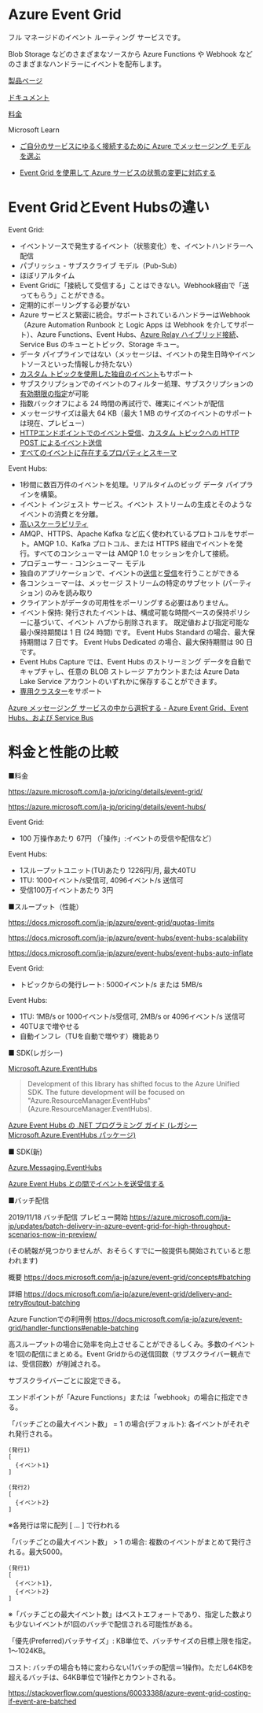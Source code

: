 # Azure Event Grid

フル マネージドのイベント ルーティング サービスです。

Blob Storage などのさまざまなソースから Azure Functions や Webhook などのさまざまなハンドラーにイベントを配布します。

[製品ページ](https://azure.microsoft.com/ja-jp/services/event-grid/)

[ドキュメント](https://docs.microsoft.com/ja-jp/azure/event-grid/overview)

[料金](https://azure.microsoft.com/ja-jp/pricing/details/event-hubs/)

Microsoft Learn

- [ご自分のサービスにゆるく接続するために Azure でメッセージング モデルを選ぶ](https://docs.microsoft.com/ja-jp/learn/modules/choose-a-messaging-model-in-azure-to-connect-your-services/)

- [Event Grid を使用して Azure サービスの状態の変更に対応する](https://docs.microsoft.com/ja-jp/learn/modules/react-to-state-changes-using-event-grid/)

# Event GridとEvent Hubsの違い

Event Grid:
- イベントソースで発生するイベント（状態変化）を、イベントハンドラーへ配信
- パブリッシュ - サブスクライブ モデル（Pub-Sub）
- ほぼリアルタイム
- Event Gridに「接続して受信する」ことはできない。Webhook経由で「送ってもらう」ことができる。
- 定期的にポーリングする必要がない
- Azure サービスと緊密に統合。サポートされているハンドラーはWebhook（Azure Automation Runbook と Logic Apps は Webhook を介してサポート）、Azure Functions、Event Hubs、[Azure Relay ハイブリッド接続](https://docs.microsoft.com/ja-jp/azure/event-grid/handler-relay-hybrid-connections)、Service Bus のキューとトピック、Storage キュー。
- データ パイプラインではない（メッセージは、イベントの発生日時やイベントソースといった情報しか持たない）
- [カスタム トピックを使用した独自のイベント](https://docs.microsoft.com/ja-jp/azure/event-grid/custom-event-quickstart-portal)もサポート
- サブスクリプションでのイベントのフィルター処理、サブスクリプションの[有効期限の指定](https://docs.microsoft.com/ja-jp/azure/event-grid/concepts#event-subscription-expiration)が可能
- 指数バックオフによる 24 時間の再試行で、確実にイベントが配信
- メッセージサイズは最大 64 KB（最大 1 MB のサイズのイベントのサポートは現在、プレビュー）
- [HTTPエンドポイントでのイベント受信](https://docs.microsoft.com/ja-jp/azure/event-grid/receive-events)、[カスタム トピックへの HTTP POST によるイベント送信](https://docs.microsoft.com/ja-jp/azure/event-grid/post-to-custom-topic)
- [すべてのイベントに存在するプロパティとスキーマ](https://docs.microsoft.com/ja-jp/azure/event-grid/event-schema)

Event Hubs:
- 1秒間に数百万件のイベントを処理。リアルタイムのビッグ データ パイプラインを構築。
- イベント インジェスト サービス。イベント ストリームの生成とそのようなイベントの消費とを分離。
- [高いスケーラビリティ](https://docs.microsoft.com/ja-jp/azure/event-hubs/event-hubs-scalability)
- AMQP、HTTPS、Apache Kafka など広く使われているプロトコルをサポート。AMQP 1.0、Kafka プロトコル、または HTTPS 経由でイベントを発行。すべてのコンシューマーは AMQP 1.0 セッションを介して接続。
- プロデューサー - コンシューマー モデル
- 独自のアプリケーションで、イベントの[送信](https://docs.microsoft.com/ja-jp/azure/event-hubs/event-hubs-dotnet-standard-getstarted-send#send-events)と[受信](https://docs.microsoft.com/ja-jp/azure/event-hubs/event-hubs-dotnet-standard-getstarted-send#receive-events)を行うことができる
- 各コンシューマーは、メッセージ ストリームの特定のサブセット (パーティション) のみを読み取り
- クライアントがデータの可用性をポーリングする必要はありません。
- イベント保持: 発行されたイベントは、構成可能な時間ベースの保持ポリシーに基づいて、イベント ハブから削除されます。 既定値および指定可能な最小保持期間は 1 日 (24 時間) です。 Event Hubs Standard の場合、最大保持期間は 7 日です。 Event Hubs Dedicated の場合、最大保持期間は 90 日です。
- Event Hubs Capture では、Event Hubs のストリーミング データを自動でキャプチャし、任意の BLOB ストレージ アカウントまたは Azure Data Lake Service アカウントのいずれかに保存することができます。
- [専用クラスター](https://docs.microsoft.com/ja-jp/azure/event-hubs/event-hubs-dedicated-cluster-create-portal)をサポート

[Azure メッセージング サービスの中から選択する - Azure Event Grid、Event Hubs、および Service Bus](https://docs.microsoft.com/ja-jp/azure/event-grid/compare-messaging-services)

# 料金と性能の比較

■料金

https://azure.microsoft.com/ja-jp/pricing/details/event-grid/

https://azure.microsoft.com/ja-jp/pricing/details/event-hubs/

Event Grid:
- 100 万操作あたり 67円 （「操作」:イベントの受信や配信など）

Event Hubs:
- 1スループットユニット(TU)あたり 1226円/月, 最大40TU
- 1TU: 1000イベント/s受信可, 4096イベント/s 送信可
- 受信100万イベントあたり 3円

■スループット（性能）

https://docs.microsoft.com/ja-jp/azure/event-grid/quotas-limits

https://docs.microsoft.com/ja-jp/azure/event-hubs/event-hubs-scalability

https://docs.microsoft.com/ja-jp/azure/event-hubs/event-hubs-auto-inflate

Event Grid:
- トピックからの発行レート: 5000イベント/s または 5MB/s

Event Hubs:
- 1TU: 1MB/s or 1000イベント/s受信可, 2MB/s or 4096イベント/s 送信可
- 40TUまで増やせる
- 自動インフレ（TUを自動で増やす）機能あり



■ SDK(レガシー)

[Microsoft.Azure.EventHubs](https://www.nuget.org/packages/Microsoft.Azure.Management.EventHub/)

> Development of this library has shifted focus to the Azure Unified SDK. The future development will be focused on "Azure.ResourceManager.EventHubs" (Azure.ResourceManager.EventHubs).

[Azure Event Hubs の .NET プログラミング ガイド (レガシー Microsoft.Azure.EventHubs パッケージ)](https://docs.microsoft.com/ja-jp/azure/event-hubs/event-hubs-programming-guide)

■ SDK(新)

[Azure.Messaging.EventHubs](https://www.nuget.org/packages/Azure.Messaging.EventHubs/)

[Azure Event Hubs との間でイベントを送受信する](https://docs.microsoft.com/ja-jp/azure/event-hubs/event-hubs-dotnet-standard-getstarted-send)

■バッチ配信

2019/11/18 バッチ配信 プレビュー開始
https://azure.microsoft.com/ja-jp/updates/batch-delivery-in-azure-event-grid-for-high-throughput-scenarios-now-in-preview/

(その続報が見つかりませんが、おそらくすでに一般提供も開始されていると思われます)


概要
https://docs.microsoft.com/ja-jp/azure/event-grid/concepts#batching

詳細
https://docs.microsoft.com/ja-jp/azure/event-grid/delivery-and-retry#output-batching

Azure Functionでの利用例
https://docs.microsoft.com/ja-jp/azure/event-grid/handler-functions#enable-batching

高スループットの場合に効率を向上させることができるしくみ。多数のイベントを1回の配信にまとめる。Event Gridからの送信回数（サブスクライバー観点では、受信回数）が削減される。

サブスクライバーごとに設定できる。

エンドポイントが「Azure Functions」または「webhook」の場合に指定できる。

「バッチごとの最大イベント数」 = 1 の場合(デフォルト): 各イベントがそれぞれ発行される。

```
(発行1)
[
  {イベント1}
]

(発行2)
[
  {イベント2}
]
```

※各発行は常に配列 [ ... ] で行われる

「バッチごとの最大イベント数」 > 1 の場合: 複数のイベントがまとめて発行される。最大5000。

```
(発行1)
[
  {イベント1},
  {イベント2}
]
```

※「バッチごとの最大イベント数」はベストエフォートであり、指定した数よりも少ないイベントが1回のバッチで配信される可能性がある。

「優先(Preferred)バッチサイズ」: KB単位で、バッチサイズの目標上限を指定。1～1024KB。

コスト: バッチの場合も特に変わらない(1バッチの配信＝1操作)。ただし64KBを超えるバッチは、64KB単位で1操作とカウントされる。

https://stackoverflow.com/questions/60033388/azure-event-grid-costing-if-event-are-batched
